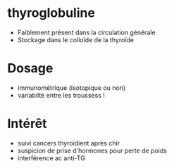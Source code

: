 # thyroglobuline



- Faiblement présent dans la circulation générale 
- Stockage dans le colloïde de la thyroïde 


# Dosage


- immunométrique (isotopique ou non) 
- variabilté entre les troussess ! 


# Intérêt


- suivi cancers thyroïdient après chir 
- suspicion de prise d'hormones pour perte de poids 
- interférence ac anti-TG 

